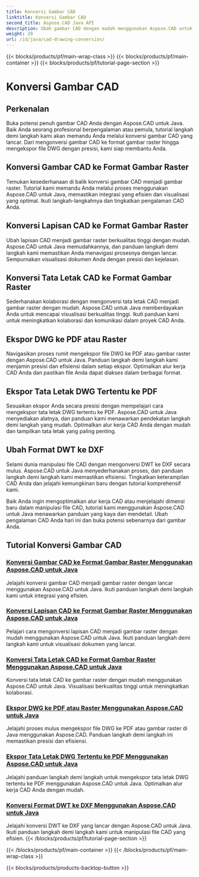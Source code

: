 ```yaml
---
title: Konversi Gambar CAD
linktitle: Konversi Gambar CAD
second_title: Aspose.CAD Java API
description: Ubah gambar CAD dengan mudah menggunakan Aspose.CAD untuk Java. Pelajari cara mengonversi, mengekspor, dan mengoptimalkan file CAD Anda dengan presisi menggunakan tutorial langkah demi langkah kami.
weight: 20
url: /id/java/cad-drawing-conversion/
---
```


{{< blocks/products/pf/main-wrap-class >}}
{{< blocks/products/pf/main-container >}}
{{< blocks/products/pf/tutorial-page-section >}}

# Konversi Gambar CAD


## Perkenalan

Buka potensi penuh gambar CAD Anda dengan Aspose.CAD untuk Java. Baik Anda seorang profesional berpengalaman atau pemula, tutorial langkah demi langkah kami akan memandu Anda melalui konversi gambar CAD yang lancar. Dari mengonversi gambar CAD ke format gambar raster hingga mengekspor file DWG dengan presisi, kami siap membantu Anda.

## Konversi Gambar CAD ke Format Gambar Raster

Temukan kesederhanaan di balik konversi gambar CAD menjadi gambar raster. Tutorial kami memandu Anda melalui proses menggunakan Aspose.CAD untuk Java, memastikan integrasi yang efisien dan visualisasi yang optimal. Ikuti langkah-langkahnya dan tingkatkan pengalaman CAD Anda.

## Konversi Lapisan CAD ke Format Gambar Raster

Ubah lapisan CAD menjadi gambar raster berkualitas tinggi dengan mudah. Aspose.CAD untuk Java memudahkannya, dan panduan langkah demi langkah kami memastikan Anda menavigasi prosesnya dengan lancar. Sempurnakan visualisasi dokumen Anda dengan presisi dan kejelasan.

## Konversi Tata Letak CAD ke Format Gambar Raster

Sederhanakan kolaborasi dengan mengonversi tata letak CAD menjadi gambar raster dengan mudah. Aspose.CAD untuk Java memberdayakan Anda untuk mencapai visualisasi berkualitas tinggi. Ikuti panduan kami untuk meningkatkan kolaborasi dan komunikasi dalam proyek CAD Anda.

## Ekspor DWG ke PDF atau Raster

Navigasikan proses rumit mengekspor file DWG ke PDF atau gambar raster dengan Aspose.CAD untuk Java. Panduan langkah demi langkah kami menjamin presisi dan efisiensi dalam setiap ekspor. Optimalkan alur kerja CAD Anda dan pastikan file Anda dapat diakses dalam berbagai format.

## Ekspor Tata Letak DWG Tertentu ke PDF

Sesuaikan ekspor Anda secara presisi dengan mempelajari cara mengekspor tata letak DWG tertentu ke PDF. Aspose.CAD untuk Java menyediakan alatnya, dan panduan kami menawarkan pendekatan langkah demi langkah yang mudah. Optimalkan alur kerja CAD Anda dengan mudah dan tampilkan tata letak yang paling penting.

## Ubah Format DWT ke DXF

Selami dunia manipulasi file CAD dengan mengonversi DWT ke DXF secara mulus. Aspose.CAD untuk Java menyederhanakan proses, dan panduan langkah demi langkah kami memastikan efisiensi. Tingkatkan keterampilan CAD Anda dan jelajahi kemungkinan baru dengan tutorial komprehensif kami.

Baik Anda ingin mengoptimalkan alur kerja CAD atau menjelajahi dimensi baru dalam manipulasi file CAD, tutorial kami menggunakan Aspose.CAD untuk Java menawarkan panduan yang kaya dan mendetail. Ubah pengalaman CAD Anda hari ini dan buka potensi sebenarnya dari gambar Anda.
## Tutorial Konversi Gambar CAD
### [Konversi Gambar CAD ke Format Gambar Raster Menggunakan Aspose.CAD untuk Java](./convert-cad-drawing-to-raster-image/)
Jelajahi konversi gambar CAD menjadi gambar raster dengan lancar menggunakan Aspose.CAD untuk Java. Ikuti panduan langkah demi langkah kami untuk integrasi yang efisien.
### [Konversi Lapisan CAD ke Format Gambar Raster Menggunakan Aspose.CAD untuk Java](./convert-cad-layer-to-raster-image/)
Pelajari cara mengonversi lapisan CAD menjadi gambar raster dengan mudah menggunakan Aspose.CAD untuk Java. Ikuti panduan langkah demi langkah kami untuk visualisasi dokumen yang lancar.
### [Konversi Tata Letak CAD ke Format Gambar Raster Menggunakan Aspose.CAD untuk Java](./convert-cad-layout-to-raster-image/)
Konversi tata letak CAD ke gambar raster dengan mudah menggunakan Aspose.CAD untuk Java. Visualisasi berkualitas tinggi untuk meningkatkan kolaborasi.
### [Ekspor DWG ke PDF atau Raster Menggunakan Aspose.CAD untuk Java](./export-dwg-to-pdf-or-raster/)
Jelajahi proses mulus mengekspor file DWG ke PDF atau gambar raster di Java menggunakan Aspose.CAD. Panduan langkah demi langkah ini memastikan presisi dan efisiensi.
### [Ekspor Tata Letak DWG Tertentu ke PDF Menggunakan Aspose.CAD untuk Java](./export-specific-dwg-layout-to-pdf/)
Jelajahi panduan langkah demi langkah untuk mengekspor tata letak DWG tertentu ke PDF menggunakan Aspose.CAD untuk Java. Optimalkan alur kerja CAD Anda dengan mudah.
### [Konversi Format DWT ke DXF Menggunakan Aspose.CAD untuk Java](./convert-dwt-to-dxf/)
Jelajahi konversi DWT ke DXF yang lancar dengan Aspose.CAD untuk Java. Ikuti panduan langkah demi langkah kami untuk manipulasi file CAD yang efisien.
{{< /blocks/products/pf/tutorial-page-section >}}

{{< /blocks/products/pf/main-container >}}
{{< /blocks/products/pf/main-wrap-class >}}

{{< blocks/products/products-backtop-button >}}
